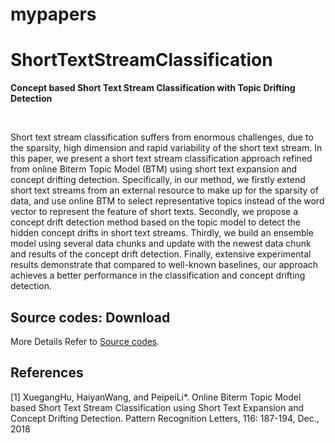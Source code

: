 # mypapers
# ShortTextStreamClassification
<DIV id="contentArea">
<DIV class="zone" id="mainZone">
<DIV class="compositeModule_1Zone ">
<DIV class="zone">
<DIV class="title deM"><B>Concept based Short Text Stream Classification with Topic Drifting Detection</B>
<DIV class="cl"></DIV></DIV>
<DIV class="conM ">
<P>&nbsp;</P>
<P>Short text stream classification suffers from enormous challenges, due to the sparsity, high dimension
and rapid variability of the short text stream. In this paper, we present a short text stream classification
approach refined from online Biterm Topic Model (BTM) using short text expansion and concept
drifting detection. Specifically, in our method, we firstly extend short text streams from an external
resource to make up for the sparsity of data, and use online BTM to select representative topics
instead of the word vector to represent the feature of short texts. Secondly, we propose a concept drift
detection method based on the topic model to detect the hidden concept drifts in short text streams.
Thirdly, we build an ensemble model using several data chunks and update with the newest data chunk
and results of the concept drift detection. Finally, extensive experimental results demonstrate that
compared to well-known baselines, our approach achieves a better performance in the classification
and concept drifting detection.</P>
<DIV style="clear: both;"></DIV>
<DIV class="conM ">
<H2>Source codes: Download</H2>
<P>More Details Refer to <A onclick="stc(this, 26)" href="https://github.com/HayaWang/OurE.Drift" 
target="_new"> Source codes</A>.</P></DIV>
<DIV style="clear: both;"></DIV>
<DIV class="conM ">
<H2>References</H2>
<P>[1] XuegangHu, HaiyanWang, and PeipeiLi*. 
Online Biterm Topic Model based Short Text Stream Classification using Short Text 
Expansion and Concept Drifting Detection. Pattern Recognition Letters, 116: 187-194, Dec., 2018</P>
</DIV>
<DIV class="conM ">
 </BODY></HTML>
